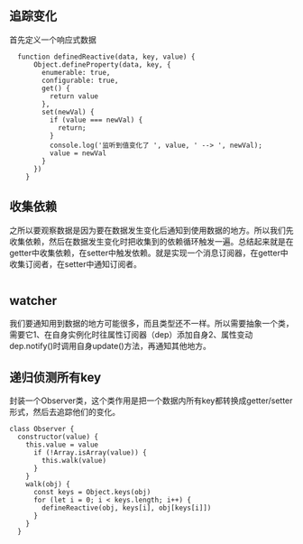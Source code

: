 ## 追踪变化
首先定义一个响应式数据

``` 
  function definedReactive(data, key, value) {
      Object.defineProperty(data, key, {
        enumerable: true,
        configurable: true,
        get() {
          return value
        },
        set(newVal) {
          if (value === newVal) {
            return;
          }
          console.log('监听到值变化了 ', value, ' --> ', newVal);
          value = newVal
        }
      })
    }
```

## 收集依赖

之所以要观察数据是因为要在数据发生变化后通知到使用数据的地方。所以我们先收集依赖，然后在数据发生变化时把收集到的依赖循环触发一遍。总结起来就是在getter中收集依赖，在setter中触发依赖。就是实现一个消息订阅器，在getter中收集订阅者，在setter中通知订阅者。

``` 

```

## watcher

我们要通知用到数据的地方可能很多，而且类型还不一样。所以需要抽象一个类，需要它1、在自身实例化时往属性订阅器（dep）添加自身2、属性变动dep.notify()时调用自身update()方法，再通知其他地方。

## 递归侦测所有key

封装一个Observer类，这个类作用是把一个数据内所有key都转换成getter/setter形式，然后去追踪他们的变化。

``` 
class Observer {
  constructor(value) {
    this.value = value
      if (!Array.isArray(value)) {
        this.walk(value)
      }
    }
    walk(obj) {
      const keys = Object.keys(obj)
      for (let i = 0; i < keys.length; i++) {
        defineReactive(obj, keys[i], obj[keys[i]])
      }
    }
  }
```
